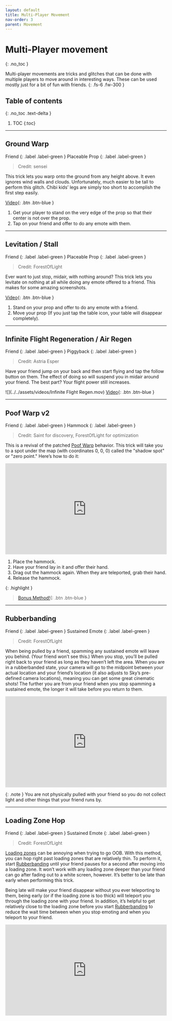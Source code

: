 ```yaml
---
layout: default
title: Multi-Player Movement
nav-order: 3
parent: Movement
---
```


# Multi-Player movement
{: .no_toc }

Multi-player movements are tricks and glitches that can be done with multiple players to move around in interesting ways. These can be used mostly just for a bit of fun with friends.
{: .fs-6 .fw-300 }

## Table of contents
{: .no_toc .text-delta }

1. TOC
{:toc}

---

## Ground Warp

Friend
{: .label .label-green }
Placeable Prop
{: .label .label-green }

> Credit: sensei

This trick lets you warp onto the ground from any height above. It even ignores wind walls and clouds. Unfortunately, much easier to be tall to perform this glitch. Chibi kids’ legs are simply too short to accomplish the first step easily.

[Video](https://drive.google.com/file/d/1HPHtyGLxBeKV1kxXIPuoH1SiKE-8d8Mo){: .btn .btn-blue }

1. Get your player to stand on the very edge of the prop so that their center is not over the prop.
2. Tap on your friend and offer to do any emote with them.

---

## Levitation / Stall

Friend
{: .label .label-green }
Placeable Prop
{: .label .label-green }

> Credit: ForestOfLight

Ever want to just stop, midair, with nothing around? This trick lets you levitate on nothing at all while doing any emote offered to a friend. This makes for some amazing screenshots.

[Video](https://drive.google.com/file/d/1km0z_56ylIZzwgJs6aYxcxX9KDISd6JD){: .btn .btn-blue }

1. Stand on your prop and offer to do any emote with a friend.
2. Move your prop (If you just tap the table icon, your table will disappear completely).

---

## Infinite Flight Regeneration / Air Regen

Friend
{: .label .label-green }
Piggyback
{: .label .label-green }

> Credit: Astria Esper

Have your friend jump on your back and then start flying and tap the follow button on them. The effect of doing so will suspend you in midair around your friend. The best part? Your flight power still increases.

![](../../assets/videos/Infinite Flight Regen.mov)
[Video](https://drive.google.com/file/d/10o2dbKTM1Y7tNzT0hhZeAWPZdkBhFt_j){: .btn .btn-blue }

---

## Poof Warp v2

Friend
{: .label .label-green }
Hammock
{: .label .label-green }

> Credit: Saint for discovery, ForestOfLight for optimization

This is a revival of the patched [Poof Warp](./patched/../../patched/pre-0.14.5/#poof-warp--disconnect-warp) behavior. This trick will take you to a spot under the map (with coordinates 0, 0, 0) called the "shadow spot" or "zero point." Here’s how to do it:

<div style="width:100%;height:0px;position:relative;padding-bottom:56.250%;"><iframe src="https://streamable.com/e/9ybibb?loop=0" frameborder="0" width="100%" height="100%" allowfullscreen style="width:100%;height:100%;position:absolute;left:0px;top:0px;overflow:hidden;"></iframe></div>

1. Place the hammock.
2. Have your friend lay in it and offer their hand.
3. Drag out the hammock again. When they are teleported, grab their hand.
4. Release the hammock.

{: .highlight }
> [Bonus Method!](https://streamable.com/z7n8kd){: .btn .btn-blue }

---

## Rubberbanding

Friend
{: .label .label-green }
Sustained Emote
{: .label .label-green }

> Credit: ForestOfLight

When being pulled by a friend, spamming any sustained emote will leave you behind. (Your friend won’t see this.) When you stop, you’ll be pulled right back to your friend as long as they haven’t left the area. When you are in a rubberbanded state, your camera will go to the midpoint between your actual location and your friend’s location (it also adjusts to Sky’s pre-defined camera locations), meaning you can get some great cinematic shots! The further you are from your friend when you stop spamming a sustained emote, the longer it will take before you return to them.

<div style="width:100%;height:0px;position:relative;padding-bottom:56.250%;"><iframe src="https://streamable.com/e/2rj9zf?loop=0" frameborder="0" width="100%" height="100%" allowfullscreen style="width:100%;height:100%;position:absolute;left:0px;top:0px;overflow:hidden;"></iframe></div>

{: .note }
You are not physically pulled with your friend so you do not collect light and other things that your friend runs by.

---

## Loading Zone Hop

Friend
{: .label .label-green }
Sustained Emote
{: .label .label-green }

> Credit: ForestOfLight

[Loading zones](../terms-and-methods/#reset-walls-and-loading-zones) can be annoying when trying to go OOB. With this method, you can hop right past loading zones that are relatively thin. To perform it, start [Rubberbanding](#rubberbanding) until your friend pauses for a second after moving into a loading zone. It won’t work with any loading zone deeper than your friend can go after fading out to a white screen, however. It’s better to be late than early when performing this trick.

Being late will make your friend disappear without you ever teleporting to them, being early (or if the loading zone is too thick) will teleport you through the loading zone with your friend. In addition, it’s helpful to get relatively close to the loading zone before you start [Rubberbanding](#rubberbanding) to reduce the wait time between when you stop emoting and when you teleport to your friend.

<div style="width:100%;height:0px;position:relative;padding-bottom:56.250%;"><iframe src="https://streamable.com/e/yicb9l?loop=0" frameborder="0" width="100%" height="100%" allowfullscreen style="width:100%;height:100%;position:absolute;left:0px;top:0px;overflow:hidden;"></iframe></div>